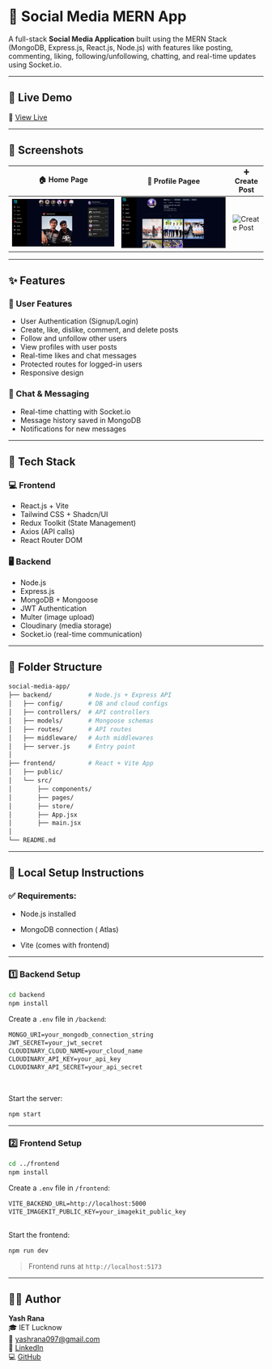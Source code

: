 # 📱 Social Media MERN App

A full-stack **Social Media Application** built using the MERN Stack (MongoDB, Express.js, React.js, Node.js) with features like posting, commenting, liking, following/unfollowing, chatting, and real-time updates using Socket.io.


---

## 🚀 Live Demo

🔗 [View Live](https://car-booking-client-brown.vercel.app)

---

## 📸 Screenshots

| 🏠 Home Page | 👤 Profile Pagee | ➕ Create Post | 
|-------------|--------------------|-----------------|
| ![Home](./screenshots/home.png) | ![ Profile](./screenshots/profile.png) | ![Create Post](./screenshots/booking.png) | 

---

## ✨ Features

### 👥 User Features
- User Authentication (Signup/Login)
- Create, like, dislike, comment, and delete posts
- Follow and unfollow other users
- View profiles with user posts
- Real-time likes and chat messages
- Protected routes for logged-in users
- Responsive design

### 💬 Chat & Messaging
- Real-time chatting with Socket.io
- Message history saved in MongoDB
- Notifications for new messages

---

## 🧰 Tech Stack

### 💻 Frontend
- React.js + Vite
- Tailwind CSS + Shadcn/UI
- Redux Toolkit (State Management)
- Axios (API calls)
- React Router DOM

### 🖥️ Backend
- Node.js
- Express.js
- MongoDB + Mongoose
- JWT Authentication
- Multer (image upload)
- Cloudinary (media storage)
- Socket.io (real-time communication)
---

## 📂 Folder Structure

```bash
social-media-app/
├── backend/          # Node.js + Express API
│   ├── config/       # DB and cloud configs
│   ├── controllers/  # API controllers
│   ├── models/       # Mongoose schemas
│   ├── routes/       # API routes
│   ├── middleware/   # Auth middlewares
│   ├── server.js     # Entry point
│
├── frontend/         # React + Vite App
│   ├── public/
│   └── src/
│       ├── components/
│       ├── pages/
│       ├── store/
│       ├── App.jsx
│       ├── main.jsx
│
└── README.md

```

---

## 🧰 Local Setup Instructions

### ✅ Requirements:
- Node.js installed
- MongoDB connection ( Atlas)

- Vite (comes with frontend)

---

### 1️⃣ Backend Setup

```bash
cd backend
npm install
```

Create a `.env` file in `/backend`:

```env
MONGO_URI=your_mongodb_connection_string
JWT_SECRET=your_jwt_secret
CLOUDINARY_CLOUD_NAME=your_cloud_name
CLOUDINARY_API_KEY=your_api_key
CLOUDINARY_API_SECRET=your_api_secret



```

Start the server:

```bash
npm start
```

---

### 2️⃣ Frontend Setup

```bash
cd ../frontend
npm install
```

Create a `.env` file in `/frontend`:

```env
VITE_BACKEND_URL=http://localhost:5000
VITE_IMAGEKIT_PUBLIC_KEY=your_imagekit_public_key


```

Start the frontend:

```bash
npm run dev
```

> Frontend runs at `http://localhost:5173`

---

## 👨‍💻 Author

**Yash Rana**  
🎓 IET Lucknow  
📧 yashrana097@gmail.com  
🔗 [LinkedIn](https://www.linkedin.com/in/yashrana52)  
💻 [GitHub](https://github.com/YashRana52)
